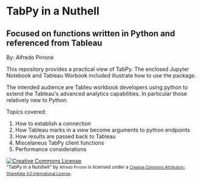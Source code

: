 # TabPy in a Nuthell
##   Focused on functions written in Python and referenced from Tableau
By: Alfredo Pirrone


This repository provides a practical view of TabPy. The enclosed Jupyter Notebook and Tableau Worbook included illustrate how to use  the package.

The intended audience are Tableu workbook developers using python to extend the Tableau's advanced analytics capabilities. In particular those relatively new to Python.

Topics covered:
1. How to establish a connection 
2. How Tableau marks in a view become arguments to python endpoints
3. How results are passed back to Tableau
4. Miscelaneus TabPy client functions
5. Performance considerations

<a rel="license" href="http://creativecommons.org/licenses/by-sa/4.0/">
<img alt="Creative Commons License" style="border-width:0" src="https://i.creativecommons.org/l/by-sa/4.0/88x31.png"/>
</a><br /><span xmlns:dct="http://purl.org/dc/terms/" property="dct:title" style="font-size:12px">
"TabPy in a Nutshell"</span><a style="font-size:12px"> by </a>
<a xmlns:cc="http://creativecommons.org/ns#" xhref="GitHub" property="cc:attributionName" rel="cc:attributionURL" style="font-size:10px">Alfredo Pirrone</a><a style="font-size:12px"> is licensed under a </a><a rel="license" style="font-size:10px" href="http://creativecommons.org/licenses/by-sa/4.0/">Creative Commons Attribution-ShareAlike 4.0 International License</a>.
